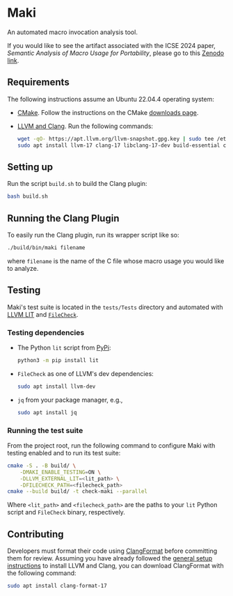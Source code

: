 # Maki

An automated macro invocation analysis tool.

If you would like to see the artifact associated with the ICSE 2024 paper,
_Semantic Analysis of Macro Usage for Portability_, please go to this
[Zenodo link](https://zenodo.org/doi/10.5281/zenodo.7783131).

## Requirements

The following instructions assume an Ubuntu 22.04.4 operating system:

- [CMake](https://cmake.org/). Follow the instructions on the CMake
  [downloads page](https://cmake.org/download/).

- [LLVM and Clang](https://apt.llvm.org/). Run the following commands:

  ```bash
  wget -qO- https://apt.llvm.org/llvm-snapshot.gpg.key | sudo tee /etc/apt/trusted.gpg.d/apt.llvm.org.asc
  sudo apt install llvm-17 clang-17 libclang-17-dev build-essential cmake
  ```

## Setting up

Run the script `build.sh` to build the Clang plugin:

```bash
bash build.sh
```

## Running the Clang Plugin

To easily run the Clang plugin, run its wrapper script like so:

```bash
./build/bin/maki filename
```

where `filename` is the name of the C file whose macro usage you would like to
analyze.

## Testing

Maki's test suite is located in the `tests/Tests` directory and automated with
[LLVM LIT](https://llvm.org/docs/CommandGuide/lit.html) and
[`FileCheck`](https://llvm.org/docs/CommandGuide/FileCheck.html).

### Testing dependencies

- The Python `lit` script from [PyPi](https://pypi.org/project/lit/):

  ```bash
  python3 -m pip install lit
  ```

- `FileCheck` as one of LLVM's dev dependencies:

  ```bash
  sudo apt install llvm-dev
  ```

- `jq` from your package manager, e.g.,

  ```bash
  sudo apt install jq
  ```

### Running the test suite

From the project root, run the following command to configure Maki with testing
enabled and to run its test suite:

```bash
cmake -S . -B build/ \
    -DMAKI_ENABLE_TESTING=ON \
    -DLLVM_EXTERNAL_LIT=<lit_path> \
    -DFILECHECK_PATH=<filecheck_path>
cmake --build build/ -t check-maki --parallel
```

Where `<lit_path>` and `<filecheck_path>` are the paths to your `lit` Python
script and `FileCheck` binary, respectively.

## Contributing

Developers must format their code using
[ClangFormat](https://clang.llvm.org/docs/ClangFormat.html) before committing
them for review. Assuming you have already followed the [general setup
instructions](#setting-up) to install LLVM and Clang, you can download
ClangFormat with the following command:

```bash
sudo apt install clang-format-17
```

